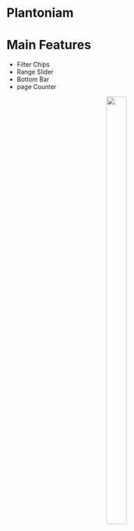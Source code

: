 ﻿# Plantoniam

   # Main Features
   - Filter Chips
   - Range Slider
   - Bottom Bar
   - page Counter

<p align="center" width="100%">
   <img width="30%" height="50%" src="https://github.com/Bhargav200004/Plantoniam/blob/master/app/src/main/res/drawable/demovidio.mp4" />
 </p>
